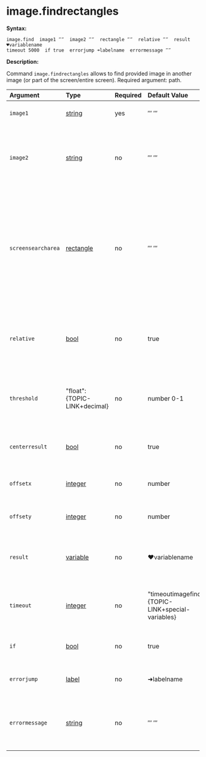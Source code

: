 # image.findrectangles

**Syntax:**

```text
image.find  image1 ‴‴  image2 ‴‴  rectangle ‴‴  relative ‴‴  result ♥variablename  
timeout 5000  if true  errorjump ➜labelname  errormessage ‴‴
```

**Description:**

Command `image.findrectangles` allows to find provided image in another image \(or part of the screen/entire screen\). Required argument: path.

| Argument | Type | Required | Default Value | Description |
| :--- | :--- | :--- | :--- | :--- |
| `image1` | [string](https://github.com/G1ANT-Robot/G1ANT.Manual/blob/master/G1ANT-Language/Structures/string.md) | yes | ‴ ‴ | path of the picture to be found |
| `image2` | [string](https://github.com/G1ANT-Robot/G1ANT.Manual/blob/master/G1ANT-Language/Structures/string.md) | no | ‴ ‴ | path of the picture where image1 will be searched- if not specified, image1 will be searched on the screen |
| `screensearcharea` | [rectangle](https://github.com/G1ANT-Robot/G1ANT.Manual/blob/master/G1ANT-Language/Structures/rectangle.md) | no | ‴ ‴ | argument narrowing search area, specified can speed up the search, format: ‴x0⫽y0⫽x1⫽y1‴ \(x0,y0 – coordinates of a top left corner; x1,y1 – coordinates of a right bottom corner of the area\) |
| `relative` | [bool](https://github.com/G1ANT-Robot/G1ANT.Manual/blob/master/G1ANT-Language/Structures/bool.md) | no | true | argument specifying whether the search is to be done relatively to the foreground window |
| `threshold` | "float":{TOPIC-LINK+decimal} | no | number 0-1 | tolerance treshold- by default 0, which means the image has to match in 100% |
| `centerresult` | [bool](https://github.com/G1ANT-Robot/G1ANT.Manual/blob/master/G1ANT-Language/Structures/bool.md) | no | true | if specified, result point will be pointing at the middle of the found area |
| `offsetx` | [integer](https://github.com/G1ANT-Robot/G1ANT.Manual/blob/master/G1ANT-Language/Structures/integer.md) | no | number | value that will be added to the result's X coordinate |
| `offsety` | [integer](https://github.com/G1ANT-Robot/G1ANT.Manual/blob/master/G1ANT-Language/Structures/integer.md) | no | number | value that will be added to the result's Y coordinate |
| `result` | [variable](https://github.com/G1ANT-Robot/G1ANT.Manual/blob/master/G1ANT-Language/Special-Characters/variable.md) | no | ♥variablename | name of variable where X,Y coordinates \(rectangle center\) will be stored |
| `timeout` | [integer](https://github.com/G1ANT-Robot/G1ANT.Manual/blob/master/G1ANT-Language/Structures/integer.md) | no | "timeoutimagefind":{TOPIC-LINK+special-variables} | specifies maximum number of milliseconds to wait for picture to be found |
| `if` | [bool](https://github.com/G1ANT-Robot/G1ANT.Manual/blob/master/G1ANT-Language/Structures/bool.md) | no | true | runs the command only if "if" condition is true |
| `errorjump` | [label](https://github.com/G1ANT-Robot/G1ANT.Manual/blob/master/G1ANT-Language/Structures/label.md) | no | ➜labelname | name of the label to jump to if given timeout expires |
| `errormessage` | [string](https://github.com/G1ANT-Robot/G1ANT.Manual/blob/master/G1ANT-Language/Structures/string.md) | no | ‴ ‴ | message that will be shown in case error occurs and no `errorjump` argument is specified |

